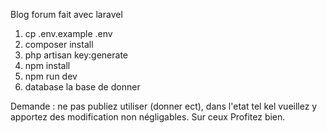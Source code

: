 Blog forum fait avec laravel 
1. cp .env.example .env
2. composer install
3. php artisan key:generate
4. npm install
5. npm run dev
6. database la base de donner 

Demande : ne pas publiez utiliser (donner ect), dans l'etat tel kel vueillez y apportez des modification 
          non négligables.
          Sur ceux Profitez bien.